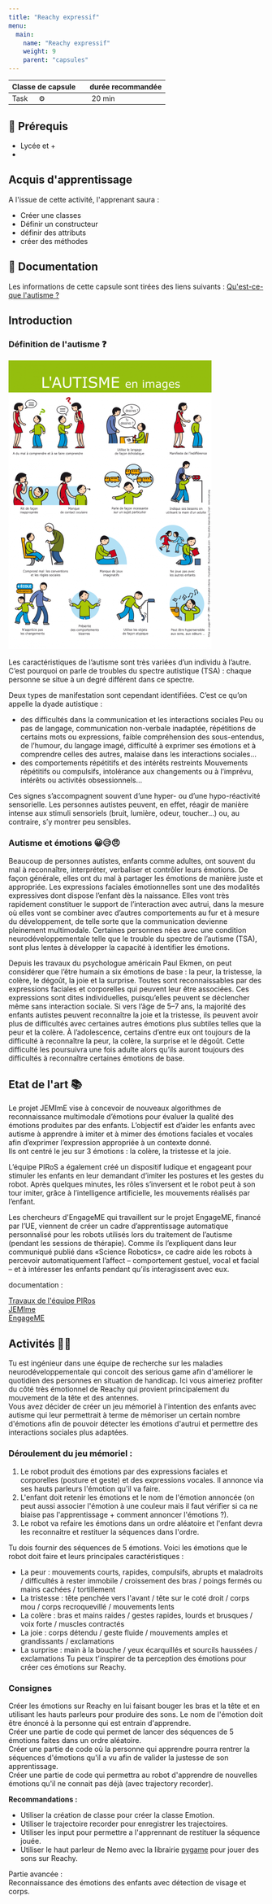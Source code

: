 ```yaml
---
title: "Reachy expressif"
menu:
  main:
    name: "Reachy expressif"
    weight: 9
    parent: "capsules"
---
```

| Classe de capsule  | &emsp;durée recommandée |
|:-------------------|:------------------|
| Task  &emsp;  ⚙️  |&emsp; 20 min      |


## 🎒 Prérequis

- Lycée et +
- 

## Acquis d'apprentissage
A l'issue de cette activité, l'apprenant saura : 
- Créer une classes 
- Définir un constructeur
- définir des attributs
- créer des méthodes  

## 📗 Documentation

Les informations de cette capsule sont tirées des liens suivants :
[Qu'est-ce-que l'autisme ?](https://www.craif.org/quest-ce-que-lautisme-44)


## Introduction 

### Définition de l'autisme ❓

![autisme](img/autism.png)

Les caractéristiques de l’autisme sont très variées d’un individu à l’autre. C’est pourquoi on parle de troubles du spectre autistique (TSA) : chaque personne se situe à un degré différent dans ce spectre.

Deux types de manifestation sont cependant identifiées. C’est ce qu’on appelle la dyade autistique :

* des difficultés dans la communication et les interactions sociales
Peu ou pas de langage, communication non-verbale inadaptée, répétitions de certains mots ou expressions, faible compréhension des sous-entendus, de l’humour, du langage imagé, difficulté à exprimer ses émotions et à comprendre celles des autres, malaise dans les interactions sociales…
* des comportements répétitifs et des intérêts restreints
Mouvements répétitifs ou compulsifs, intolérance aux changements ou à l’imprévu, intérêts ou activités obsessionnels…

Ces signes s’accompagnent souvent d’une hyper- ou d’une hypo-réactivité sensorielle. Les personnes autistes peuvent, en effet, réagir de manière intense aux stimuli sensoriels (bruit, lumière, odeur, toucher…) ou, au contraire, s’y montrer peu sensibles.

### Autisme et émotions 😀😥😠

Beaucoup de personnes autistes, enfants comme adultes, ont souvent du mal à reconnaître, interpréter, verbaliser et contrôler leurs émotions. De façon générale, elles ont du mal à partager les émotions de manière juste et appropriée. 
Les expressions faciales émotionnelles sont une des modalités expressives dont dispose l’enfant dès la naissance. Elles vont très rapidement constituer le support de l’interaction avec autrui, dans la mesure où elles vont se combiner avec d’autres comportements au fur et à mesure du développement, de telle sorte que la communication devienne pleinement multimodale.
Certaines personnes nées avec une condition neurodéveloppementale telle que le trouble du spectre de l’autisme (TSA), sont plus lentes à développer la capacité à identifier les émotions.

Depuis les travaux du psychologue américain Paul Ekmen, on peut considérer que l’être humain a six émotions de base : la peur, la tristesse, la colère, le dégoût, la joie et la surprise. Toutes sont reconnaissables par des expressions faciales et corporelles qui peuvent leur être associées. Ces expressions sont dites individuelles, puisqu’elles peuvent se déclencher même sans interaction sociale.
Si vers l’âge de 5–7 ans, la majorité des enfants autistes peuvent reconnaître la joie et la tristesse, ils peuvent avoir plus de difficultés avec certaines autres émotions plus subtiles telles que la peur et la colère. À l’adolescence, certains d’entre eux ont toujours de la difficulté à reconnaître la peur, la colère, la surprise et le dégoût. Cette difficulté les poursuivra une fois adulte alors qu’ils auront toujours des difficultés à reconnaître certaines émotions de base.

## Etat de l'art 📚
 
Le projet JEMImE vise à concevoir de nouveaux algorithmes de reconnaissance multimodale d’émotions pour évaluer la qualité des émotions produites par des enfants. L’objectif est d’aider les enfants avec autisme à apprendre à imiter et à mimer des émotions faciales et vocales afin d’exprimer l’expression appropriée à un contexte donné.  
Ils ont centré le jeu sur 3 émotions : la colère, la tristesse et la joie.

L’équipe PIRoS a également créé un dispositif ludique et engageant pour stimuler les enfants en leur demandant d’imiter les postures et les gestes du robot. Après quelques minutes, les rôles s’inversent et le robot peut à son tour imiter, grâce à l’intelligence artificielle, les mouvements réalisés par l’enfant.

Les chercheurs d'EngageME qui travaillent sur le projet EngageME, financé par l’UE, viennent de créer un cadre d’apprentissage automatique personnalisé pour les robots utilisés lors du traitement de l’autisme (pendant les sessions de thérapie). Comme ils l’expliquent dans leur communiqué publié dans «Science Robotics», ce cadre aide les robots à percevoir automatiquement l’affect – comportement gestuel, vocal et facial – et à intéresser les enfants pendant qu’ils interagissent avec eux.

documentation : 

[Travaux de l'équipe PIRos](https://www.sorbonne-universite.fr/actualites/la-robotique-au-service-des-enfants-autistes)   
[JEMIme](http://www.innovation-alzheimer.fr/jemime/)   
[EngageME](https://cordis.europa.eu/article/id/123847-teaching-robots-how-to-interact-with-children-with-autism/fr)   

## Activités 👩‍💻

Tu est ingénieur dans une équipe de recherche sur les maladies neurodéveloppementale qui concoit des serious game afin d'améliorer le quotidien des personnes en situation de handicap.
Ici vous aimeriez profiter du côté très émotionnel de Reachy qui provient principalement du mouvement de la tête et des antennes.  
Vous avez décider de créer un jeu mémoriel à l'intention des enfants avec autisme qui leur permettrait à terme de mémoriser un certain nombre d'émotions afin de pouvoir détecter les émotions d'autrui et permettre des interactions sociales plus adaptées.

### Déroulement du jeu mémoriel :   
1. Le robot produit des émotions par des expressions faciales et corporelles (posture et geste) et des expressions vocales. Il annonce via ses hauts parleurs l'émotion qu'il va faire.   
2. L'enfant doit retenir les émotions et le nom de l'émotion annoncée (on peut aussi associer l'émotion à une couleur mais il faut vérifier si ca ne biaise pas l'apprentissage + comment annoncer l'émotions ?). 
3. Le robot va refaire les émotions dans un ordre aléatoire et l'enfant devra les reconnaitre et restituer la séquences dans l'ordre. 

Tu dois fournir des séquences de 5 émotions. Voici les émotions que le robot doit faire et leurs principales caractéristiques : 
* La peur : mouvements courts, rapides, compulsifs, abrupts et maladroits / difficultés à rester immobile / croissement des bras / poings fermés ou mains cachées / tortillement 
* La tristesse : tête penchée vers l'avant / tête sur le coté droit / corps mou / corps recroquevillé / mouvements lents
* La colère : bras et mains raides / gestes rapides, lourds et brusques / voix forte / muscles contractés
* La joie : corps détendu / geste fluide / mouvements amples et grandissants / exclamations
* La surprise : main à la bouche / yeux écarquillés et sourcils haussées / exclamations
Tu peux t'inspirer de ta perception des émotions pour créer ces émotions sur Reachy. 

### Consignes 
Créer les émotions sur Reachy en lui faisant bouger les bras et la tête et en utilisant les hauts parleurs pour produire des sons. Le nom de l'émotion doit être énoncé à la personne qui est entrain d'apprendre.   
Créer une partie de code qui permet de lancer des séquences de 5 émotions faites dans un ordre aléatoire.   
Créer une partie de code où la personne qui apprendre pourra rentrer la séquences d'émotions qu'il a vu afin de valider la justesse de son apprentissage.   
Créer une partie de code qui permettra au robot d'apprendre de nouvelles émotions qu'il ne connait pas déjà (avec trajectory recorder).   

**Recommandations :** 
- Utiliser la création de classe pour créer la classe Emotion.
- Utiliser le trajectoire recorder pour enregistrer les trajectoires. 
- Utiliser les input pour permettre a l'apprennant de restituer la séquence jouée. 
- Utiliser le haut parleur de Nemo avec la librairie [pygame](https://devdocs.io/pygame-pygame-mixer-music/) pour jouer des sons sur Reachy. 

Partie avancée :   
Reconnaissance des émotions des enfants avec détection de visage et corps. 
